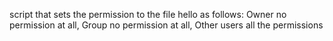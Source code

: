  script that sets the permission to the file hello as follows:
Owner no permission at all, Group no permission at all, Other users all the permissions
